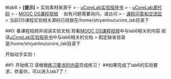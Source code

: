 #lab6 
&gt; **[提示]**
&gt; 实验素材来源于
&gt;  - [uCoreLab实验指导书](http://objectkuan.gitbooks.io/ucore-docs/content/)
&gt;  - [uCoreLab源代码](https://github.com/chyyuu/ucore_lab)
&gt;  - [MOOC OS课程视频](http://www.xuetangx.com/courses/TsinghuaX/30240243X/2015_T1/)　
如有问题需要询问，请访问
&gt; - [课程问答和交流区](https://piazza.com/tsinghua.edu.cn/spring2015/30240243x/home)
&gt; 当前OS课程实验相关源码已经放在/home/shiyanlou/ucore_lab目录下

##0: 看课程视频并阅读实验文档
观看[MOOC OS课程视频](http://www.xuetangx.com/courses/TsinghuaX/30240243X/2015_T1/)中与lab6相关的内容
阅读[uCoreLab实验指导书](http://objectkuan.gitbooks.io/ucore-docs/content/)中与lab6相关的文档
&gt; 假定缺省目录是/home/shiyanlou/ucore_lab目录下

开始动手实验！

##1: 开始练习
请根据[练习要求的内容](http://objectkuan.gitbooks.io/ucore-docs/content/lab6/lab6_2_1_exercises.html)完成练习！
##如果完成了lab6的实验要求，恭喜你，可以进入lab7了！
